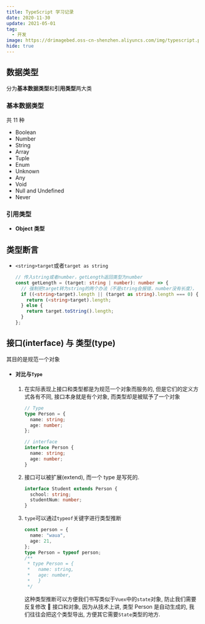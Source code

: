```yaml
---
title: TypeScript 学习记录
date: 2020-11-30
update: 2021-05-01
tag:
  - 开发
image: https://drimagebed.oss-cn-shenzhen.aliyuncs.com/img/typescript.png
hide: true
---
```


## 数据类型

分为**基本数据类型**和**引用类型**两大类

### 基本数据类型

共 11 种

- Boolean
- Number
- String
- Array
- Tuple
- Enum
- Unknown
- Any
- Void
- Null and Undefined
- Never

### 引用类型

- **Object 类型**

## 类型断言

- `<string>target`或者`target as string`

  ```typescript
  // 传入string或者number，getLength返回类型为number
  const getLength = (target: string | number): number => {
    // 强制把target转为string的两个办法（不是string会报错，number没有长度），
    if ((<string>target).length || (target as string).length === 0) {
      return (<string>target).length;
    } else {
      return target.toString().length;
    }
  };
  ```

## 接口(interface) 与 类型(type)

其目的是规范一个对象

- #### 对比与`Type`

  1. 在实际表现上接口和类型都是为规范一个对象而服务的, 但是它们的定义方式各有不同, 接口本身就是有个对象, 而类型却是被赋予了一个对象

     ```typescript
     // Type
     type Person = {
       name: string;
       age: number;
     };

     // interface
     interface Person {
       name: string;
       age: number;
     }
     ```

  2. 接口可以被扩展(extend), 而一个 type 是写死的.
     ```typescript
     interface Student extends Person {
       school: string;
       studentNum: number;
     }
     ```
  3. `type`可以通过`typeof`关键字进行类型推断

     ```typescript
     const person = {
       name: "waua",
       age: 21,
     };
     type Person = typeof person;
     /**
      * type Person = {
      *   name: string,
      *   age: number,
      *   }
      */
     ```

     这种类型推断可以方便我们书写类似于`Vuex`中的`state`对象, 防止我们需要反复修改  接口和对象, 因为从技术上讲, 类型 Person 是自动生成的, 我们往往会把这个类型导出, 方便其它需要`State`类型的地方.
